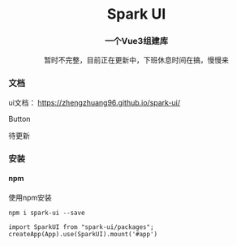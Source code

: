 <h1 align="center">Spark UI</h1>

<h3 align="center">一个Vue3组建库</h3>

<p align="center">暂时不完整，目前正在更新中，下班休息时间在搞，慢慢来</p>

### 文档
ui文档： https://zhengzhuang96.github.io/spark-ui/

Button

待更新
### 安装
#### npm
使用npm安装

```
npm i spark-ui --save 
```

```
import SparkUI from "spark-ui/packages";
createApp(App).use(SparkUI).mount('#app')
```